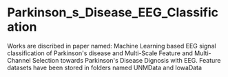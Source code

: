 # Parkinson_s_Disease_EEG_Classification
Works are discribed in paper named: Machine Learning based EEG signal classification of Parkinson's disease and Multi-Scale Feature and Multi-Channel Selection towards Parkinson's Disease Dignosis with EEG.
Feature datasets have been stored in folders named UNMData and IowaData
